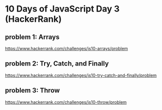 # 10 Days of JavaScript Day 3 (HackerRank)

## problem 1: Arrays
https://www.hackerrank.com/challenges/js10-arrays/problem

## problem 2: Try, Catch, and Finally
https://www.hackerrank.com/challenges/js10-try-catch-and-finally/problem

## problem 3: Throw
https://www.hackerrank.com/challenges/js10-throw/problem
